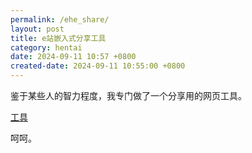 ```yaml
---
permalink: /ehe_share/
layout: post
title: e站嵌入式分享工具
category: hentai
date: 2024-09-11 10:57 +0800
created-date: 2024-09-11 10:55:00 +0800
---
```

鉴于某些人的智力程度，我专门做了一个分享用的网页工具。

[工具](https://axcwg.github.io/e-hentai-embed-sharer/)

呵呵。